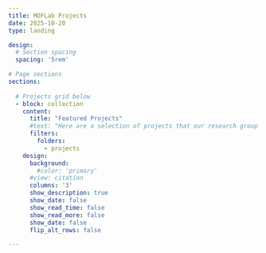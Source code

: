 ```yaml
---
title: MOFLab Projects
date: 2025-10-20
type: landing

design:
  # Section spacing
  spacing: '5rem'

# Page sections
sections:
  
  # Projects grid below
  - block: collection
    content:
      title: "Featured Projects"
      #text: "Here are a selection of projects that our research group are currently working on."
      filters:
        folders:
          - projects
    design:
      background:
        #color: 'primary'
      #view: citation
      columns: '3'
      show_description: true
      show_date: false
      show_read_time: false
      show_read_more: false
      show_date: false
      flip_alt_rows: false

---
```

